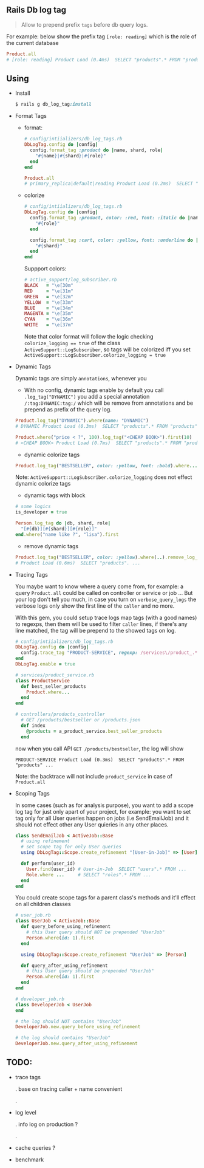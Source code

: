 ## Rails Db log tag

  > Allow to prepend prefix `tags` before db query logs. 

  For example: below show the prefix tag `[role: reading]` which is the role of the current database

  ```ruby
  Product.all
  # [role: reading] Product Load (0.4ms)  SELECT "products".* FROM "products" ...
  ```

## Using

- Install

  ```ruby
  $ rails g db_log_tag:install
  ```

- Format Tags

  + format:

    ```ruby
    # config/intiializers/db_log_tags.rb
    DbLogTag.config do |config|
      config.format_tag :product do |name, shard, role|
        "#{name}|#{shard}|#{role}"
      end
    end

    Product.all
    # primary_replica|default|reading Product Load (0.2ms)  SELECT "products".* 
    ```

  + colorize

    ```ruby
    # config/intiializers/db_log_tags.rb
    DbLogTag.config do |config|
      config.format_tag :product, color: :red, font: :italic do |name, shard, role|
        "#{role}"
      end

      config.format_tag :cart, color: :yellow, font: :underline do |name, shard, role|
        "#{shard}"
      end
    end
    ```

    Suppport colors:

    ```ruby
    # active_support/log_subscriber.rb
    BLACK   = "\e[30m"
    RED     = "\e[31m"
    GREEN   = "\e[32m"
    YELLOW  = "\e[33m"
    BLUE    = "\e[34m"
    MAGENTA = "\e[35m"
    CYAN    = "\e[36m"
    WHITE   = "\e[37m"
    ```

    Note that color format will follow the logic checking `colorize_logging == true` of the class `ActiveSupport::LogSubscriber`, so tags will be colorized iff you set `ActiveSupport::LogSubscriber.colorize_logging = true`


- Dynamic Tags

  Dynamic tags are simply `annotations`, whenever you 

  + With no config, dynamic tags enable by default you call `.log_tag("DYNAMIC")` you add a special annotation `/:tag:DYNAMIC:tag:/` which will be remove from annotations and be prepend as prefix of the query log.

  ```ruby
  Product.log_tag("DYNAMIC").where(name: "DYNAMIC")
  # DYNAMIC Product Load (0.3ms)  SELECT "products".* FROM "products" ...

  Product.where("price < ?", 100).log_tag("<CHEAP BOOK>").first(10)
  # <CHEAP BOOK> Product Load (0.7ms)  SELECT "products".* FROM "products" WHERE (price < 100) ...
  ```

  + dynamic colorize tags

  ```ruby
  Product.log_tag("BESTSELLER", color: :yellow, font: :bold).where...
  ```

  Note: `ActiveSupport::LogSubscriber.colorize_logging` does not effect dynamic colorize tags

  + dynamic tags with block

  ```ruby
  # some logics
  is_developer = true

  Person.log_tag do |db, shard, role|
    "[#{db}][#{shard}][#{role}]"
  end.where("name like ?", "lisa").first
  ```

  + remove dynamic tags

  ```ruby
  Product.log_tag("BESTSELLER", color: :yellow).where(..).remove_log_tags.first
  # Product Load (0.6ms)  SELECT "products". ...
  ```

- Tracing Tags

  You maybe want to know where a query come from, for example: a query `Product.all` could be called on controller or service or job ... But your log don't tell you much, in case you turn on `verbose_query_logs` the verbose logs only show the first line of the `caller` and no more. 

  With this gem, you could setup trace logs map tags (with a good names) to regexps, then them will be used to filter `caller` lines, if there's any line matched, the tag will be prepend to the showed tags on log.

  ```ruby
  # config/intiializers/db_log_tags.rb
  DbLogTag.config do |config|
    config.trace_tag "PRODUCT-SERVICE", regexp: /services\/product_.*/
  end
  DbLogTag.enable = true

  # services/product_service.rb
  class ProductService
    def best_seller_products
      Product.where...
    end
  end

  # controllers/products_controller
    # GET /products/bestseller or /products.json
    def index
      @products = a_product_service.best_seller_products
    end
  ```

  now when you call API `GET /products/bestseller`, the log will show

  `PRODUCT-SERVICE Product Load (0.3ms)  SELECT "products".* FROM "products" ...` 

  Note: the backtrace will not include `product_service` in case of `Product.all` 

- Scoping Tags

  In some cases (such as for analysis purpose), you want to add a scope log tag for just only apart of your project, for example: you want to set tag only for all User queries happen on jobs (i.e SendEmailJob) and it should not effect other any User quieries in any other places.

  ```ruby
  class SendEmailJob < ActiveJob::Base
    # using refinement
    # set scope tag for only User queries
    using DbLogTag::Scope.create_refinement "[User-in-Job]" => [User]

    def perform(user_id)
      User.find(user_id) # User-in-Job  SELECT "users".* FROM ...
      Role.where ...     # SELECT "roles".* FROM ...
    end
  end
  ```
  You could create scope tags for a parent class's methods and it'll effect on all children classes

  ```ruby
  # user_job.rb
  class UserJob < ActiveJob::Base
    def query_before_using_refinement
      # this User query should NOT be prepended "UserJob"
      Person.where(id: 1).first
    end

    using DbLogTag::Scope.create_refinement "UserJob" => [Person]

    def query_after_using_refinement
      # this User query should be prepended "UserJob"
      Person.where(id: 1).first
    end
  end

  # developer_job.rb
  class DeveloperJob < UserJob
  end

  # the log should NOT contains "UserJob"
  DeveloperJob.new.query_before_using_refinement

  # the log should contains "UserJob"
  DeveloperJob.new.query_after_using_refinement
  ```


## TODO:

  + trace tags

    . base on tracing caller + name convenient

    .

  + log level

    . info log on production ?

    .

  + cache queries ?

  + benchmark
